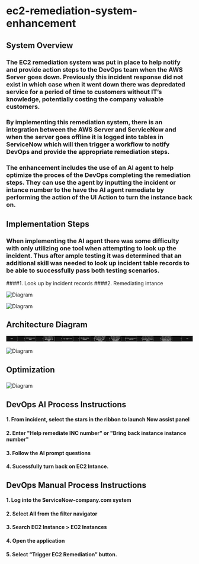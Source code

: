 # ec2-remediation-system-enhancement

## System Overview

### The EC2 remediation system was put in place to help notify and provide action steps to the DevOps team when the AWS Server goes down. Previously this incident response did not exist in which case when it went down there was depredated service for a period of time to customers without IT’s knowledge, potentially costing the company valuable customers. 

### By implementing this remediation system, there is an integration between the AWS Server and ServiceNow and when the server goes offline it is logged into tables in ServiceNow which will then trigger a workflow to notify DevOps and provide the appropriate remediation steps. 

### The enhancement includes the use of an AI agent to help optimize the proces of the DevOps completing the remediation steps. They can use the agent by inputting the incident or intance number to the have the AI agent remediate by performing the action of the UI Action to turn the instance back on. 

## Implementation Steps

### When implementing the AI agent there was some difficulty with only utilizing one tool when attempting to look up the incident. Thus after ample testing it was determined that an additional skill was needed to look up incident table records to be able to successfully pass both testing scenarios. 
####1. Look up by incident records 
####2. Remediating intance 

![Diagram]()

![Diagram]()


## Architecture Diagram

![Diagram](Diagram.png)


![Diagram]()


## Optimization

### 

![Diagram]()

## DevOps AI Process Instructions 

#### 1. From incident, select the stars in the ribbon to launch Now assist panel 
#### 2. Enter "Help remediate INC number" or "Bring back instance instance number" 
#### 3. Follow the AI prompt questions
#### 4. Sucessfully turn back on EC2 Intance. 

## DevOps Manual Process Instructions
#### 1. Log into the ServiceNow-company.com system 
#### 2. Select All from the filter navigator
#### 3. Search EC2 Instance > EC2 Instances
#### 4. Open the application
#### 5. Select “Trigger EC2 Remediation” button. 
